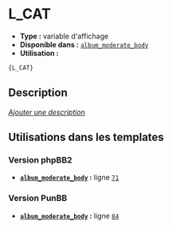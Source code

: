 # L_CAT
* __Type :__ variable d'affichage
* __Disponible dans :__ [`album_moderate_body`](../tpl/var/album_moderate_body.md#readme)
* __Utilisation :__

```html
{L_CAT}
```

## Description
[*Ajouter une description*](https://fa-tvars.appspot.com/var/L_CAT)

## Utilisations dans les templates

### Version phpBB2
* __[`album_moderate_body`](../tpl/var/album_moderate_body.md#readme) :__ ligne [`71`](../tpl/src/subsilver/album_moderate_body.tpl#L71)

### Version PunBB
* __[`album_moderate_body`](../tpl/var/album_moderate_body.md#readme) :__ ligne [`84`](../tpl/src/punbb/album_moderate_body.tpl#L84)